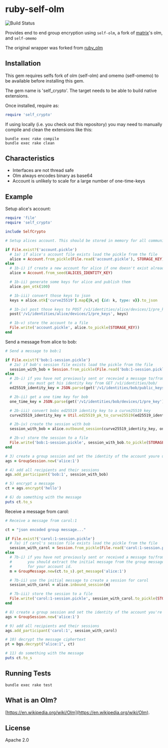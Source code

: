 ruby-self-olm
========

![Build Status](https://github.com/joinself/self-crypto-ruby/actions/workflows/ci.yml/badge.svg?branch=master)

Provides end to end group encryption using `self-olm`, a fork of [matrix](https://matrix.org/blog/home/)'s olm, and `self-omemo`

The original wrapper was forked from [ruby_olm](github.com/14mRh4X0r/ruby_olm)

## Installation

This gem requires selfs fork of olm (self-olm) and omemo (self-omemo) to be available before installing this gem.

The gem name is 'self_crypto'. The target
needs to be able to build native extensions.

Once installed, require as:

~~~ ruby
require 'self_crypto'
~~~

If using locally (i.e. you check out this repository) you may
need to manually compile and clean the extensions like this:

~~~ console
bundle exec rake compile
bundle exec rake clean
~~~

## Characteristics

- Interfaces are not thread safe
- Olm always encodes binary as base64
- Account is unlikely to scale for a large number of one-time-keys

## Example

Setup alice's account:

~~~ruby
require 'file'
require 'self_crypto'

include SelfCrypto

# Setup alices account. This should be stored in memory for all communications

if File.exist?('account.pickle')
  # 1a) if alice's account file exists load the pickle from the file
  alice = Account.from_pickle(File.read('account.pickle'), STORAGE_KEY)
else
  # 1b-i) if create a new account for alice if one doesn't exist already
  alice = Account.from_seed(ALICES_IDENTITY_KEY)

  # 1b-ii) generate some keys for alice and publish them
  alice.gen_otk(100)

  # 1b-iii) convert those keys to json
  keys = alice.otk['curve25519'].map{|k,v| {id: k, type: v}}.to_json

  # 1b-iv) post those keys to POST /v1/identities/alice/devices/1/pre_keys/
  post('/v1/identities/alice/devices/1/pre_keys', keys)

  # 1b-v) store the account to a file
  File.write('account.pickle', alice.to_pickle(STORAGE_KEY))
end

~~~

Send a message from alice to bob:

~~~ruby
# Send a message to bob:1

if File.exist?('bob:1-session.pickle')
  # 2a) if bob's session file exists load the pickle from the file
  session_with_bob = Session.from_pickle(File.read('bob:1-session.pickle'), STORAGE_KEY)
else
  # 2b-i) if you have not previously sent or recevied a message to/from bob,
  #       you must get his identity key from GET /v1/identities/bob/
  ed25519_identity_key = JSON.parse(get('/v1/identities/bob/public_keys/')).first['key']

  # 2b-ii) get a one time key for bob
  one_time_key = JSON.parse(get('/v1/identities/bob/devices/1/pre_key'))['key']

  # 2b-iii) convert bobs ed25519 identity key to a curve25519 key
  curve25519_identity_key = Util.ed25519_pk_to_curve25519(ed25519_identity_key)

  # 2b-iv) create the session with bob
  session_with_bob = alice.outbound_session(curve25519_identity_key, one_time_key)

  # 2b-v) store the session to a file
  File.write('bob:1-session.pickle', session_with_bob.to_pickle(STORAGE_KEY))
end

# 3) create a group session and set the identity of the account youre using
ags = GroupSession.new('alice:1')

# 4) add all recipients and their sessions
ags.add_participant('bob:1', session_with_bob)

# 5) encrypt a message
ct = ags.encrypt('hello')

# 6) do something with the message
puts ct.to_s

~~~

Receive a message from carol:

~~~ruby
# Receive a message from carol:1

ct = "json encoded group message..."

if File.exist?('carol:1-session.pickle')
  # 7a) if carol's session file exists load the pickle from the file
  session_with_carol = Session.from_pickle(File.read('carol:1-session.pickle'), STORAGE_KEY)
else
  # 7b-i) if you have not previously sent or received a message to/from bob,
  #       you should extract the initial message from the group message intended
  #       for your account id.
  m = GroupMessage.new(ct.to_s).get_message('alice:1')

  # 7b-ii) use the initial message to create a session for carol
  session_with_carol = alice.inbound_session(m)

  # 7b-iii) store the session to a file
  File.write('carol:1-session.pickle', session_with_carol.to_pickle(STORAGE_KEY))
end

# 8) create a group session and set the identity of the account you're using
ags = GroupSession.new('alice:1')

# 9) add all recipients and their sessions
ags.add_participant('carol:1', session_with_carol)

# 10) decrypt the message ciphertext
pt = bgs.decrypt("alice:1", ct)

# 11) do something with the message
puts ct.to_s

~~~

## Running Tests

~~~ console
bundle exec rake test
~~~

## What is an Olm?

[https://en.wikipedia.org/wiki/Olm](https://en.wikipedia.org/wiki/Olm).

## License

Apache 2.0
